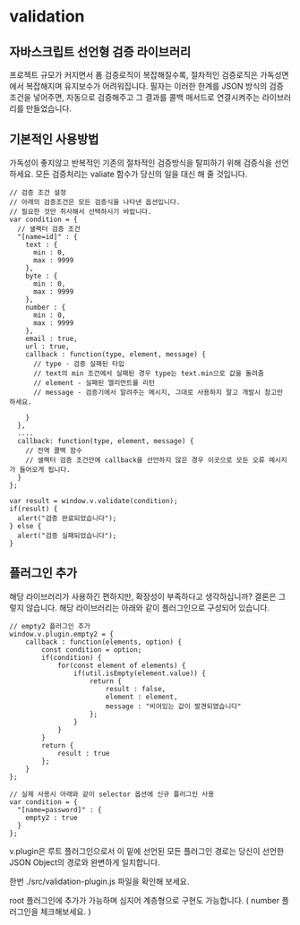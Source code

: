 # validation


## 자바스크립트 선언형 검증 라이브러리
프로젝트 규모가 커지면서 폼 검증로직이 복잡해질수록, 절차적인 검증로직은 가독성면에서 복잡해지며 유지보수가 어려워집니다.
필자는 이러한 한계를 JSON 방식의 검증 조건을 넣어주면, 자동으로 검증해주고 그 결과를 콜백 매서드로 연결시켜주는 라이브러리를 만들었습니다.


## 기본적인 사용방법

가독성이 좋지않고 반복적인 기존의 절차적인 검증방식을 탈피하기 위해 검증식을 선언하세요.
모든 검증처리는 valiate 함수가 당신의 일을 대신 해 줄 것입니다.

    // 검증 조건 설정
    // 아래의 검증조건은 모든 검증식을 나타낸 옵션입니다.
    // 필요한 것만 취사해서 선택하시기 바랍니다.
    var condition = {
      // 샐랙터 검증 조건
      "[name=id]" : {
        text : {
          min : 0,
          max : 9999
        },
        byte : {
          min : 0,
          max : 9999
        },
        number : {
          min : 0,
          max : 9999
        },
        email : true,
        url : true,
        callback : function(type, element, message) {
          // type - 검증 실패된 타입
          // text의 min 조건에서 실패된 경우 type는 text.min으로 값을 돌려줌
          // element - 실패된 엘리먼트를 리턴
          // message - 검증기에서 알려주는 메시지, 그대로 사용하지 말고 개발시 참고만 하세요.
          
        }
      },
      ....
      callback: function(type, element, message) {
        // 전역 콜백 함수
        // 샐랙터 검증 조건안에 callback을 선언하지 않은 경우 이곳으로 모든 오류 메시지가 들어오게 됩니다.
      }
    };

    var result = window.v.validate(condition);
    if(result) {
      alert("검증 완료되었습니다");
    } else {
      alert("검증 실패되었습니다");
    }



## 플러그인 추가

해당 라이브러리가 사용하긴 편하지만, 확장성이 부족하다고 생각하십니까? 결론은 그렇지 않습니다.
해당 라이브러리는 아래와 같이 플러그인으로 구성되어 있습니다.


    // empty2 플러그인 추가
    window.v.plugin.empty2 = {
        callback : function(elements, option) {
            const condition = option;
            if(condition) {
                for(const element of elements) {
                    if(util.isEmpty(element.value)) {
                        return {
                            result : false,
                            element : element,
                            message : "비어있는 값이 발견되였습니다"
                        };
                    }
                }
            }
            return {
                result : true
            };
        }
    };

    // 실제 사용시 아래와 같이 selector 옵션에 신규 플러그인 사용
    var condition = {
      "[name=password]" : {
        empty2 : true
      }
    };

v.plugin은 루트 플러그인으로서 
이 밑에 선언된 모든 플러그인 경로는 
당신이 선언한 JSON Object의 경로와 완변하게 일치합니다.

한번 ./src/validation-plugin.js 파일을 확인해 보세요.

root 플러그인에 추가가 가능하며 심지어 계층형으로 구현도 가능합니다.
( number 플러그인을 체크해보세요. )











